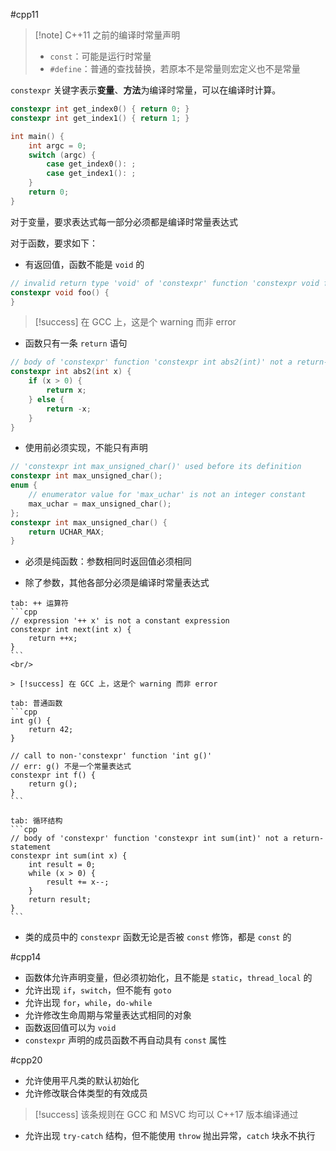 #cpp11

> [!note] C++11 之前的编译时常量声明
> * `const`：可能是运行时常量
> * `#define`：普通的查找替换，若原本不是常量则宏定义也不是常量

`constexpr` 关键字表示**变量**、**方法**为编译时常量，可以在编译时计算。

```cpp
constexpr int get_index0() { return 0; }
constexpr int get_index1() { return 1; }

int main() {
    int argc = 0;
    switch (argc) {
        case get_index0(): ;
        case get_index1(): ;
    }
    return 0;
}
```

对于变量，要求表达式每一部分必须都是编译时常量表达式

对于函数，要求如下：

* 有返回值，函数不能是 `void` 的

```cpp
// invalid return type 'void' of 'constexpr' function 'constexpr void foo()'
constexpr void foo() {
}
```

> [!success] 在 GCC 上，这是个 warning 而非 error

* 函数只有一条 `return` 语句

```cpp
// body of 'constexpr' function 'constexpr int abs2(int)' not a return-statement
constexpr int abs2(int x) {
    if (x > 0) {
        return x;
    } else {
        return -x;
    }
}
```
  
* 使用前必须实现，不能只有声明

```cpp
// 'constexpr int max_unsigned_char()' used before its definition
constexpr int max_unsigned_char();
enum {
    // enumerator value for 'max_uchar' is not an integer constant
    max_uchar = max_unsigned_char();
};
constexpr int max_unsigned_char() {
    return UCHAR_MAX;
}
```
  
* 必须是纯函数：参数相同时返回值必须相同

* 除了参数，其他各部分必须是编译时常量表达式

````tabs
tab: ++ 运算符
```cpp
// expression '++ x' is not a constant expression
constexpr int next(int x) {
    return ++x;
}
```
<br/>

> [!success] 在 GCC 上，这是个 warning 而非 error

tab: 普通函数
```cpp
int g() {
    return 42;
}

// call to non-'constexpr' function 'int g()'
// err: g() 不是一个常量表达式
constexpr int f() {
    return g();
}
```

tab: 循环结构
```cpp
// body of 'constexpr' function 'constexpr int sum(int)' not a return-statement
constexpr int sum(int x) {
    int result = 0;
    while (x > 0) {
        result += x--;
    }
    return result;
}
```
````
  
* 类的成员中的 `constexpr` 函数无论是否被 `const` 修饰，都是 `const` 的

#cpp14

* 函数体允许声明变量，但必须初始化，且不能是 `static`，`thread_local` 的
* 允许出现 `if`，`switch`，但不能有 `goto`
* 允许出现 `for`，`while`，`do-while`
* 允许修改生命周期与常量表达式相同的对象
* 函数返回值可以为 `void`
* `constexpr` 声明的成员函数不再自动具有 `const` 属性

#cpp20

* 允许使用平凡类的默认初始化
* 允许修改联合体类型的有效成员

> [!success] 该条规则在 GCC 和 MSVC 均可以 C++17 版本编译通过

* 允许出现 `try-catch` 结构，但不能使用 `throw` 抛出异常，`catch` 块永不执行
